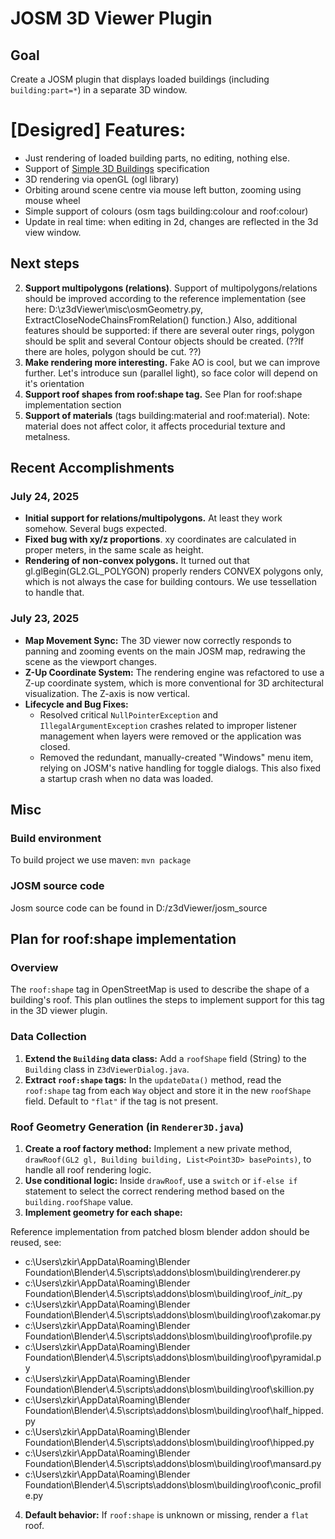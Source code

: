 # JOSM 3D Viewer Plugin

## Goal

Create a JOSM plugin that displays loaded buildings (including `building:part=*`) in a separate 3D window.

# [Desigred] Features:
* Just rendering of loaded building parts, no editing, nothing else.
* Support of [Simple 3D Buildings](https://wiki.openstreetmap.org/wiki/Simple_3D_Buildings) specification
* 3D rendering via openGL (ogl library)
* Orbiting around scene centre via mouse left button, zooming using mouse wheel 
* Simple support of colours (osm tags building:colour and roof:colour)
* Update in real time: when editing in 2d, changes are reflected in the 3d view window.



## Next steps
2. **Support multipolygons (relations)**. Support of multipolygons/relations should be improved according to the reference implementation (see  here: D:\z3dViewer\misc\osmGeometry.py, ExtractCloseNodeChainsFromRelation() function.)
Also, additional features should be supported: if there are several outer rings, polygon should be split and several Contour objects should be created.
(??If there are holes, polygon should be cut. ??)
3. **Make rendering more interesting.** Fake AO is cool, but we can improve further. Let's introduce sun (parallel light), so face color will depend on it's orientation
4. **Support roof shapes from roof:shape tag.** See  Plan for roof:shape implementation section   
5. **Support of materials** (tags building:material  and roof:material). Note: material does not affect color, it affects procedurial texture and metalness.


## Recent Accomplishments 

### July 24, 2025
* **Initial support for relations/multipolygons.** At least they work somehow. Several bugs expected.
* **Fixed bug with xy/z proportions**. xy coordinates are calculated in proper meters, in the same scale as height.
* **Rendering of non-convex polygons.**  It turned out that  gl.glBegin(GL2.GL_POLYGON) properly renders CONVEX polygons only, which is not always the case for building contours. We use tessellation to handle that.

###  July 23, 2025

*   **Map Movement Sync:** The 3D viewer now correctly responds to panning and zooming events on the main JOSM map, redrawing the scene as the viewport changes.
*   **Z-Up Coordinate System:** The rendering engine was refactored to use a Z-up coordinate system, which is more conventional for 3D architectural visualization. The Z-axis is now vertical.
*   **Lifecycle and Bug Fixes:**
    *   Resolved critical `NullPointerException` and `IllegalArgumentException` crashes related to improper listener management when layers were removed or the application was closed.
    *   Removed the redundant, manually-created "Windows" menu item, relying on JOSM's native handling for toggle dialogs. This also fixed a startup crash when no data was loaded.

 
## Misc 
 ### Build environment
 
 To build project we use maven: `mvn package`
 
 ### JOSM source code

 Josm source code can be found in D:/z3dViewer/josm_source

## Plan for roof:shape implementation

### Overview

The `roof:shape` tag in OpenStreetMap is used to describe the shape of a building's roof. This plan outlines the steps to implement support for this tag in the 3D viewer plugin.


### Data Collection

1.  **Extend the `Building` data class:** Add a `roofShape` field (String) to the `Building` class in `Z3dViewerDialog.java`.
2.  **Extract `roof:shape` tags:** In the `updateData()` method, read the `roof:shape` tag from each `Way` object and store it in the new `roofShape` field. Default to `"flat"` if the tag is not present.

### Roof Geometry Generation (in `Renderer3D.java`)

1.  **Create a roof factory method:** Implement a new private method, `drawRoof(GL2 gl, Building building, List<Point3D> basePoints)`, to handle all roof rendering logic.
2.  **Use conditional logic:** Inside `drawRoof`, use a `switch` or `if-else if` statement to select the correct rendering method based on the `building.roofShape` value.
3.  **Implement geometry for each shape:**

Reference implementation from patched blosm blender addon should be reused, see:

* c:\Users\zkir\AppData\Roaming\Blender Foundation\Blender\4.5\scripts\addons\blosm\building\renderer.py
* c:\Users\zkir\AppData\Roaming\Blender Foundation\Blender\4.5\scripts\addons\blosm\building\roof\__init__.py
* c:\Users\zkir\AppData\Roaming\Blender Foundation\Blender\4.5\scripts\addons\blosm\building\roof\zakomar.py
* c:\Users\zkir\AppData\Roaming\Blender Foundation\Blender\4.5\scripts\addons\blosm\building\roof\profile.py
* c:\Users\zkir\AppData\Roaming\Blender Foundation\Blender\4.5\scripts\addons\blosm\building\roof\pyramidal.py
* c:\Users\zkir\AppData\Roaming\Blender Foundation\Blender\4.5\scripts\addons\blosm\building\roof\skillion.py
* c:\Users\zkir\AppData\Roaming\Blender Foundation\Blender\4.5\scripts\addons\blosm\building\roof\half_hipped.py
* c:\Users\zkir\AppData\Roaming\Blender Foundation\Blender\4.5\scripts\addons\blosm\building\roof\hipped.py
* c:\Users\zkir\AppData\Roaming\Blender Foundation\Blender\4.5\scripts\addons\blosm\building\roof\mansard.py
* c:\Users\zkir\AppData\Roaming\Blender Foundation\Blender\4.5\scripts\addons\blosm\building\roof\conic_profile.py
    
4.  **Default behavior:** If `roof:shape` is unknown or missing, render a `flat` roof.
